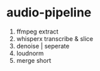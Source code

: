 # audio-pipeline

1. ffmpeg extract
2. whisperx transcribe & slice
3. denoise | seperate
4. loudnorm
5. merge short
